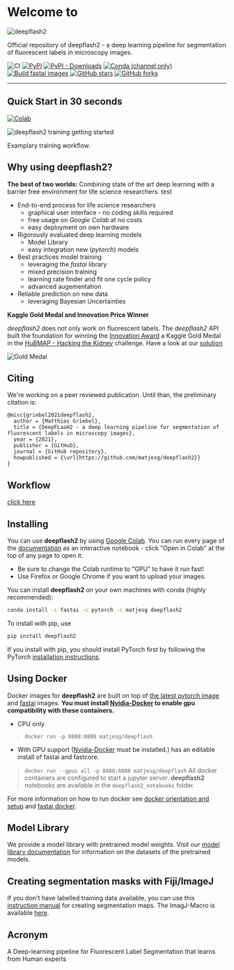 # Welcome to



![deepflash2](https://raw.githubusercontent.com/matjesg/deepflash2/master/nbs/media/logo/logo_deepflash2_transp-02.png)

Official repository of deepflash2 - a deep learning pipeline for segmentation of fluorescent labels in microscopy images.

![CI](https://github.com/matjesg/deepflash2/workflows/CI/badge.svg) 
[![PyPI](https://img.shields.io/pypi/v/deepflash2?color=blue&label=pypi%20version)](https://pypi.org/project/deepflash2/#description) 
[![PyPI - Downloads](https://img.shields.io/pypi/dm/deepflash2)](https://pypistats.org/packages/deepflash2)
[![Conda (channel only)](https://img.shields.io/conda/vn/matjesg/deepflash2?color=seagreen&label=conda%20version)](https://anaconda.org/matjesg/deepflash2) 
[![Build fastai images](https://github.com/matjesg/deepflash2/workflows/Build%20deepflash2%20images/badge.svg)](https://github.com/matjesg/deepflash2)
[![GitHub stars](https://img.shields.io/github/stars/matjesg/deepflash2?style=social)](https://github.com/matjesg/deepflash2/)
[![GitHub forks](https://img.shields.io/github/forks/matjesg/deepflash2?style=social)](https://github.com/matjesg/deepflash2/)
***

## Quick Start in 30 seconds

[![Colab](https://colab.research.google.com/assets/colab-badge.svg)](https://colab.research.google.com/github/matjesg/deepflash2/blob/master/deepflash2_GUI.ipynb)

![deepflash2 training getting started](https://raw.githubusercontent.com/matjesg/deepflash2/master/nbs/media/screen_captures/GUI_Train_start.gif)

Examplary training workflow.

## Why using deepflash2?

__The best of two worlds:__
Combining state of the art deep learning with a barrier free environment for life science researchers. test

- End-to-end process for life science researchers
    - graphical user interface - no coding skills required
    - free usage on _Google Colab_ at no costs
    - easy deployment on own hardware
- Rigorously evaluated deep learning models
    - Model Library
    - easy integration new (*pytorch*) models
- Best practices model training
    - leveraging the _fastai_ library
    - mixed precision training
    - learning rate finder and fit one cycle policy 
    - advanced augementation 
- Reliable prediction on new data
    - leveraging Bayesian Uncertainties

**Kaggle Gold Medal and Innovation Price Winner**

*deepflash2* does not only work on fluorescent labels. The *deepflash2* API built the foundation for winning the [Innovation Award](https://hubmapconsortium.github.io/ccf/pages/kaggle.html) a Kaggle Gold Medal in the [HuBMAP - Hacking the Kidney](https://www.kaggle.com/c/hubmap-kidney-segmentation) challenge. 
Have a look at our [solution](https://www.kaggle.com/matjes/hubmap-deepflash2-judge-price)

![Gold Medal](https://www.kaggle.com/static/images/medals/competitions/goldl@1x.png)


## Citing

We're working on a peer reviewed publication. Until than, the preliminary citation is:

```
@misc{griebel2021deepflash2,
  author = {Matthias Griebel},
  title = {DeepFLasH2 - a deep learning pipeline for segmentation of fluorescent labels in microscopy images},
  year = {2021},
  publisher = {GitHub},
  journal = {GitHub repository},
  howpublished = {\url{https://github.com/matjesg/deepflash2}}
}
```

## Workflow

[click here](workflow.ipynb)

## Installing

You can use **deepflash2** by using [Google Colab](colab.research.google.com). You can run every page of the [documentation](matjesg.github.io/deepflash2/) as an interactive notebook - click "Open in Colab" at the top of any page to open it.
 - Be sure to change the Colab runtime to "GPU" to have it run fast!
 - Use Firefox or Google Chrome if you want to upload your images.

You can install **deepflash2**  on your own machines with conda (highly recommended):

```bash
conda install -c fastai -c pytorch -c matjesg deepflash2 
```
To install with pip, use

```bash
pip install deepflash2
```
If you install with pip, you should install PyTorch first by following the PyTorch [installation instructions](https://pytorch.org/get-started/locally/).

## Using Docker

Docker images for __deepflash2__ are built on top of [the latest pytorch image](https://hub.docker.com/r/pytorch/pytorch/) and [fastai](https://github.com/fastai/docker-containers) images. **You must install [Nvidia-Docker](https://github.com/NVIDIA/nvidia-docker) to enable gpu compatibility with these containers.**

- CPU only
> `docker run -p 8888:8888 matjesg/deepflash`
- With GPU support ([Nvidia-Docker](https://github.com/NVIDIA/nvidia-docker) must be installed.)
has an editable install of fastai and fastcore.
> `docker run --gpus all -p 8888:8888 matjesg/deepflash`
All docker containers are configured to start a jupyter server. **deepflash2** notebooks are available in the `deepflash2_notebooks` folder.

For more information on how to run docker see [docker orientation and setup](https://docs.docker.com/get-started/) and [fastai docker](https://github.com/fastai/docker-containers).

## Model Library

We provide a model library with pretrained model weights. Visit our [model library documentation](https://matjesg.github.io/deepflash2/model_library.html) for information on the datasets of the pretrained models.

## Creating segmentation masks with Fiji/ImageJ

If you don't have labelled training data available, you can use this [instruction manual](https://github.com/matjesg/DeepFLaSH/raw/master/ImageJ/create_maps_howto.pdf) for creating segmentation maps.
The ImagJ-Macro is available [here](https://raw.githubusercontent.com/matjesg/DeepFLaSH/master/ImageJ/Macro_create_maps.ijm).

## Acronym

A Deep-learning pipeline for Fluorescent Label Segmentation that learns from Human experts
